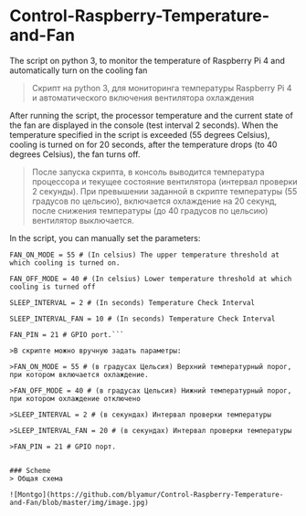 # Control-Raspberry-Temperature-and-Fan
The script on python 3, to monitor the temperature of Raspberry Pi 4 and automatically turn on the cooling fan
> Скрипт на python 3, для мониторинга температуры Raspberry Pi 4 и автоматического включения вентилятора охлаждения

After running the script, the processor temperature and the current state of the fan are displayed in the console (test interval 2 seconds). When the temperature specified in the script is exceeded (55 degrees Celsius), cooling is turned on for 20 seconds, after the temperature drops (to 40 degrees Celsius), the fan turns off.
>После запуска скрипта, в консоль выводится температура процессора и текущее состояние вентилятора (интервал проверки 2 секунды). При превышении заданной в скрипте температуры (55  градусов по цельсию), включается охлаждение на 20 секунд, после снижения температуры (до 40 градусов по цельсию) вентилятор выключается.

In the script, you can manually set the parameters:
```
FAN_ON_MODE = 55 # (In celsius) The upper temperature threshold at which cooling is turned on.

FAN_OFF_MODE = 40 # (In celsius) Lower temperature threshold at which cooling is turned off

SLEEP_INTERVAL = 2 # (In seconds) Temperature Check Interval

SLEEP_INTERVAL_FAN = 10 # (In seconds) Temperature Check Interval

FAN_PIN = 21 # GPIO port.```

>В скрипте можно вручную задать параметры:

>FAN_ON_MODE = 55 # (в градусах Цельсия) Верхний температурный порог, при котором включается охлаждение.

>FAN_OFF_MODE = 40 # (в градусах Цельсия) Нижний температурный порог, при котором охлаждение отключено

>SLEEP_INTERVAL = 2 # (в секундах) Интервал проверки температуры

>SLEEP_INTERVAL_FAN = 20 # (в секундах) Интервал проверки температуры

>FAN_PIN = 21 # GPIO порт.


### Scheme
> Общая схема

![Montgo](https://github.com/blyamur/Control-Raspberry-Temperature-and-Fan/blob/master/img/image.jpg)
